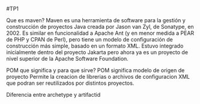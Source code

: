 #TP1


Que es maven?
Maven es una herramienta de software para la gestión y construcción de proyectos Java creada por Jason van Zyl, de Sonatype, en 2002. Es similar en funcionalidad a Apache Ant (y en menor medida a PEAR de PHP y CPAN de Perl), pero tiene un modelo de configuración de construcción más simple, basado en un formato XML. Estuvo integrado inicialmente dentro del proyecto Jakarta pero ahora ya es un proyecto de nivel superior de la Apache Software Foundation.

POM que significa y para que sirve?
POM significa modelo de origen de proyecto
Permite la creacion de librerias o archivos de configuracion XML que podran ser reutilizados por distintos proyectos.

Diferencia entre archetype y artifactid

